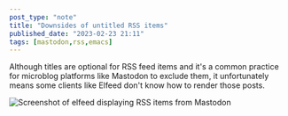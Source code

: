 ```yaml
---
post_type: "note" 
title: "Downsides of untitled RSS items"
published_date: "2023-02-23 21:11"
tags: [mastodon,rss,emacs]
---
```


Although titles are optional for RSS feed items and it's a common practice for microblog platforms like Mastodon to exclude them, it unfortunately means some clients like Elfeed don't know how to render those posts. 

![Screenshot of elfeed displaying RSS items from Mastodon](/assets/images/mastodon-untitled-rss-items/elfeed-mastodon-rss.png)